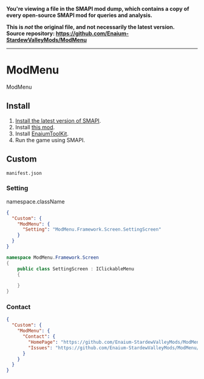 **You're viewing a file in the SMAPI mod dump, which contains a copy of every open-source SMAPI mod
for queries and analysis.**

**This is _not_ the original file, and not necessarily the latest version.**  
**Source repository: https://github.com/Enaium-StardewValleyMods/ModMenu**

----

# ModMenu

ModMenu

## Install

1. [Install the latest version of SMAPI](https://smapi.io/).
2. Install [this mod](https://github.com/Enaium-StardewValleyMods/ModMenu/releases).
3. Install [EnaiumToolKit](https://github.com/Enaium-StardewValleyMods/EnaiumToolKit/releases).
4. Run the game using SMAPI.

## Custom

`manifest.json`

### Setting

namespace.className

```json
{
  "Custom": {
    "ModMenu": {
      "Setting": "ModMenu.Framework.Screen.SettingScreen"
    }
  }
}
```

```c#
namespace ModMenu.Framework.Screen
{
    public class SettingScreen : IClickableMenu
    {
        
    }
}
```

### Contact

```json
{
  "Custom": {
    "ModMenu": {
      "Contact": {
        "HomePage": "https://github.com/Enaium-StardewValleyMods/ModMenu",
        "Issues": "https://github.com/Enaium-StardewValleyMods/ModMenu/issues"
      }
    }
  }
}
```